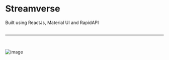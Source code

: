 # Streamverse

Built using ReactJs, Material UI and RapidAPI
</br>
</br>
<hr>
</br>

![image](https://github.com/RajithAshok/youtube-clone/assets/64261299/095d2392-4e35-4c26-b533-af7d3f8d4f7d)
